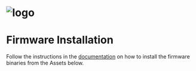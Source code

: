 # ![logo](https://github.com/emsesp/EMS-ESP/blob/main/media/EMS-ESP_logo_dark.png)

# Firmware Installation

Follow the instructions in the [documentation](https://emsesp.github.io/docs) on how to install the firmware binaries from the Assets below.

